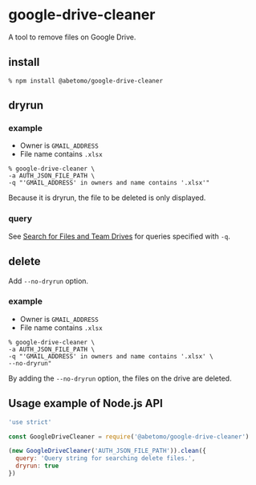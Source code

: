 # google-drive-cleaner
A tool to remove files on Google Drive.

## install
```
% npm install @abetomo/google-drive-cleaner
```

## dryrun
### example
* Owner is `GMAIL_ADDRESS`
* File name contains `.xlsx`

```
% google-drive-cleaner \
-a AUTH_JSON_FILE_PATH \
-q "'GMAIL_ADDRESS' in owners and name contains '.xlsx'"
```

Because it is dryrun, the file to be deleted is only displayed.

### query
See [Search for Files and Team Drives](https://developers.google.com/drive/v3/web/search-parameters) for queries specified with `-q`.


## delete
Add `--no-dryrun` option.

### example
* Owner is `GMAIL_ADDRESS`
* File name contains `.xlsx`

```
% google-drive-cleaner \
-a AUTH_JSON_FILE_PATH \
-q "'GMAIL_ADDRESS' in owners and name contains '.xlsx' \
--no-dryrun"
```

By adding the `--no-dryrun` option, the files on the drive are deleted.

## Usage example of Node.js API
```javascript
'use strict'

const GoogleDriveCleaner = require('@abetomo/google-drive-cleaner')

(new GoogleDriveCleaner('AUTH_JSON_FILE_PATH')).clean({
  query: 'Query string for searching delete files.',
  dryrun: true
})
```
